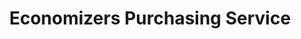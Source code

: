 ---
title: "Economizers Purchasing Service"
url: /ramona/economizers-purchasing-service/
shop: Eisenwaren
---